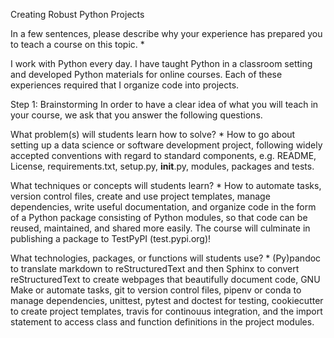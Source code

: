 Creating Robust Python Projects

In a few sentences, please describe why your experience has prepared you to teach a course on this topic. *

I work with Python every day. I have taught Python in a classroom setting and developed Python materials for online courses. Each of these experiences required that I organize code into projects.

Step 1: Brainstorming
In order to have a clear idea of what you will teach in your course, we ask that you answer the following questions. 

What problem(s) will students learn how to solve? *
How to go about setting up a data science or software development project, following widely accepted conventions with regard to standard components, e.g. README, License, requirements.txt, setup.py, __init__.py, modules, packages and tests.

What techniques or concepts will students learn? *
How to automate tasks, version control files, create and use project templates, manage dependencies, write useful documentation, and organize code in the form of a Python package consisting of Python modules, so that code can be reused, maintained, and shared more easily. The course will culminate in publishing a package to TestPyPI (test.pypi.org)!

What technologies, packages, or functions will students use? *
(Py)pandoc to translate markdown to reStructuredText and then Sphinx to convert reStructuredText to create webpages that beautifully document code,  GNU Make or automate tasks, git to version control files, pipenv or conda to manage dependencies, unittest, pytest and doctest for testing, cookiecutter to create project templates, travis for continouus integration, and the import statement to access class and function definitions in the project modules.
